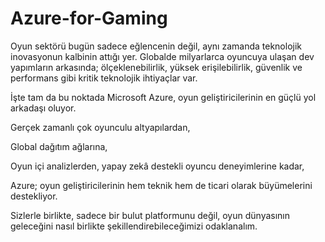 # Azure-for-Gaming

Oyun sektörü bugün sadece eğlencenin değil, aynı zamanda teknolojik inovasyonun kalbinin attığı yer. Globalde milyarlarca oyuncuya ulaşan dev yapımların arkasında; ölçeklenebilirlik, yüksek erişilebilirlik, güvenlik ve performans gibi kritik teknolojik ihtiyaçlar var.

İşte tam da bu noktada Microsoft Azure, oyun geliştiricilerinin en güçlü yol arkadaşı oluyor.

  Gerçek zamanlı çok oyunculu altyapılardan,

  Global dağıtım ağlarına,

  Oyun içi analizlerden, yapay zekâ destekli oyuncu deneyimlerine kadar,

  Azure; oyun geliştiricilerinin hem teknik hem de ticari olarak büyümelerini destekliyor.

Sizlerle birlikte, sadece bir bulut platformunu değil, oyun dünyasının geleceğini nasıl birlikte şekillendirebileceğimizi odaklanalım. 
